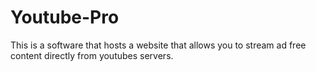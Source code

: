 # Youtube-Pro
This is a software that hosts a website that allows you to stream ad free content directly from youtubes servers.
